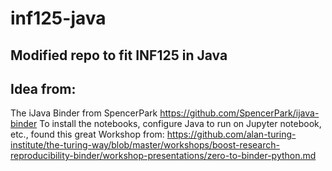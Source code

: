 # inf125-java
## Modified repo to fit INF125 in Java
## Idea from:
The iJava Binder from SpencerPark https://github.com/SpencerPark/ijava-binder
To install the notebooks, configure Java to run on Jupyter notebook, etc., found this great
Workshop from: https://github.com/alan-turing-institute/the-turing-way/blob/master/workshops/boost-research-reproducibility-binder/workshop-presentations/zero-to-binder-python.md
